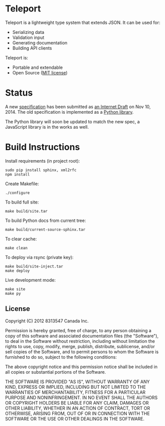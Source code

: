 Teleport
========

Teleport is a lightweight type system that extends JSON. It can be used for:

* Serializing data
* Validation input
* Generating documentation
* Building API clients

Teleport is:

* Portable and extendable
* Open Source ([MIT license](http://opensource.org/licenses/MIT))

Status
======

A new [specification](http://www.teleport-json.org/spec/latest/) has been
submitted as [an Internet Draft](https://datatracker.ietf.org/doc/draft-boronine-teleport/)
on Nov 10, 2014. The old specification is implemented as a [Python library](http://www.teleport-json.org/python/latest/).

The Python library will soon be updated to match the new spec, a JavaScript
library is in the works as well.

Build Instructions
==================

Install requirements (in project root):

    sudo pip install sphinx, xml2rfc
    npm install

Create Makefile:

	./configure

To build full site:

	make build/site.tar

To build Python docs from current tree:

	make build/current-source-sphinx.tar

To clear cache:

	make clean

To deploy via rsync (private key):

	make build/site-inject.tar
	make deploy

Live development mode:

	make site
	make py

License
-------

Copyright (C) 2012 8313547 Canada Inc.

Permission is hereby granted, free of charge, to any person obtaining a copy of this software and associated documentation files (the "Software"), to deal in the Software without restriction, including without limitation the rights to use, copy, modify, merge, publish, distribute, sublicense, and/or sell copies of the Software, and to permit persons to whom the Software is furnished to do so, subject to the following conditions:

The above copyright notice and this permission notice shall be included in all copies or substantial portions of the Software.

THE SOFTWARE IS PROVIDED "AS IS", WITHOUT WARRANTY OF ANY KIND, EXPRESS OR IMPLIED, INCLUDING BUT NOT LIMITED TO THE WARRANTIES OF MERCHANTABILITY, FITNESS FOR A PARTICULAR PURPOSE AND NONINFRINGEMENT. IN NO EVENT SHALL THE AUTHORS OR COPYRIGHT HOLDERS BE LIABLE FOR ANY CLAIM, DAMAGES OR OTHER LIABILITY, WHETHER IN AN ACTION OF CONTRACT, TORT OR OTHERWISE, ARISING FROM, OUT OF OR IN CONNECTION WITH THE SOFTWARE OR THE USE OR OTHER DEALINGS IN THE SOFTWARE.
